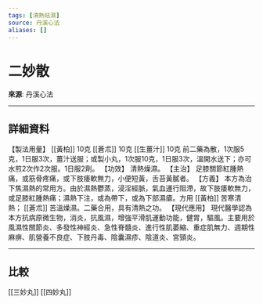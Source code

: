 ```yaml
---
tags: [清熱祛濕]
source: 丹溪心法
aliases: []
---
```


# 二妙散

**來源**: 丹溪心法  

---

## 詳細資料
【製法用量】 [[黃柏]] 10克 [[蒼朮]] 10克 [[生薑汁]] 10克
前二藥為散，1次服5克，1日服3次，薑汁送服；或製小丸，1次服10克，1日服3次，溫開水送下；亦可水煎2次作2次服。1日服2劑。
【功效】
清熱燥濕。
【主治】
足膝關節紅腫熱痛，或筋骨疼痛，或下肢痿軟無力，小便短黃，舌苔黃膩者。
【方義】
本方為治下焦濕熱的常用方。由於濕熱鬱蒸，浸淫經脈，氣血運行阻滯，故下肢痿軟無力，或足膝紅腫熱痛；濕熱下注，或為帶下，或為下部濕瘡。方用 [[黃柏]] 苦寒清熱； [[蒼朮]] 苦溫燥濕。二藥合用，具有清熱之功。
【現代應用】
現代醫學認為本方抗病原微生物，消炎，抗風濕，增強平滑肌運動功能，健胃，驅風。主要用於風濕性關節炎、多發性神經炎、急性脊髓炎、進行性肌萎縮、重症肌無力、週期性麻痹、肌營養不良症、下肢丹毒、陰囊濕疹、陰道炎、宮頸炎。

---

## 比較
[[三妙丸]]
[[四妙丸]]
